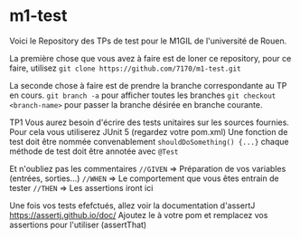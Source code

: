# m1-test

Voici le Repository des TPs de test pour le M1GIL de l'université de Rouen.

La première chose que vous avez à faire est de loner ce repository, pour ce faire, utilisez
`git clone https://github.com/7170/m1-test.git`

La seconde chose à faire est de prendre la branche correspondante au TP en cours.
`git branch -a` pour afficher toutes les branches
`git checkout <branch-name>` pour passer la branche désirée en branche courante.

TP1
Vous aurez besoin d'écrire des tests unitaires sur les sources fournies. Pour cela vous utiliserez JUnit 5 (regardez votre pom.xml)
Une fonction de test doit être nommée convenablement
`shouldDoSomething() {...}`
chaque méthode de test doit être annotée avec `@Test` 

Et n'oubliez pas les commentaires 
`//GIVEN` => Préparation de vos variables (entrées, sorties...)
`//WHEN` => Le comportement que vous êtes entrain de tester
`//THEN` =>  Les assertions iront ici 

Une fois vos tests efefctués, allez voir la documentation d'assertJ https://assertj.github.io/doc/
Ajoutez le à votre pom et remplacez vos assertions pour l'utiliser (assertThat)

